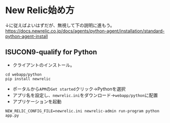 # New Relic始め方
↓に従えばよいはずだが、無視して下の説明に進もう。  
https://docs.newrelic.co.jp/docs/agents/python-agent/installation/standard-python-agent-install

## ISUCON9-qualify for Python

+ クライアントのインストール。
```
cd webapp/python
pip install newrelic
```

+ ポータルから`APM`の`Get started`クリック->Pythonを選択
+ アプリ名を設定し、`newrelic.ini`をダウンロード->`webapp/python`に配置
+ アプリケーションを起動
```
NEW_RELIC_CONFIG_FILE=newrelic.ini newrelic-admin run-program python app.py
```